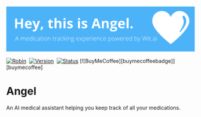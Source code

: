 ![](angel.png)

[![Robin](https://img.shields.io/badge/bot-angel-00B4FF.svg?style=for-the-badge)](https://robin.silentbyte.com)&nbsp;
[![Version](https://img.shields.io/badge/version-1.0-EB9834.svg?style=for-the-badge)](https://robin.silentbyte.com)&nbsp;
[![Status](https://img.shields.io/badge/status-live-00B20E.svg?style=for-the-badge)](https://robin.silentbyte.com)
[![BuyMeCoffee][buymecoffeebadge]][buymecoffee]

# Angel

An AI medical assistant helping you keep track of all your medications.
